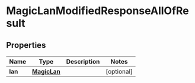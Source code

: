 

# MagicLanModifiedResponseAllOfResult


## Properties

| Name | Type | Description | Notes |
|------------ | ------------- | ------------- | -------------|
|**lan** | [**MagicLan**](MagicLan.md) |  |  [optional] |



